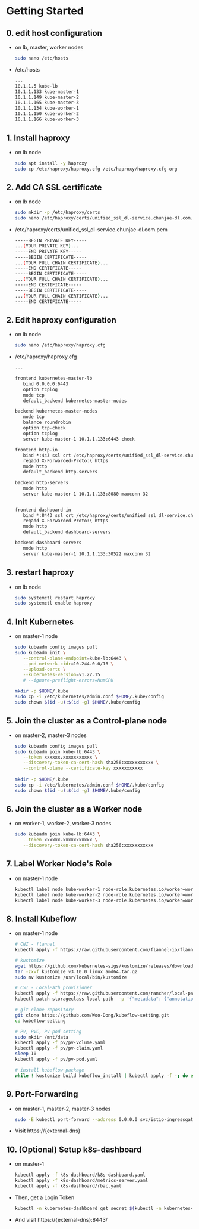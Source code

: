 
# Getting Started

## 0. edit host configuration
   * on lb, master, worker nodes
      ```sh
      sudo nano /etc/hosts
      ```
   * /etc/hosts
      ```txt
      ...
      10.1.1.5 kube-lb
      10.1.1.133 kube-master-1
      10.1.1.149 kube-master-2
      10.1.1.165 kube-master-3
      10.1.1.134 kube-worker-1
      10.1.1.150 kube-worker-2
      10.1.1.166 kube-worker-3
      ```

## 1. Install haproxy
   * on lb node
      ```sh
      sudo apt install -y haproxy
      sudo cp /etc/haproxy/haproxy.cfg /etc/haproxy/haproxy.cfg-org
      ```

## 2. Add CA SSL certificate
   * on lb node
      ```sh
      sudo mkdir -p /etc/haproxy/certs
      sudo nano /etc/haproxy/certs/unified_ssl_dl-service.chunjae-dl.com.pem
      ```
   * /etc/haproxy/certs/unified_ssl_dl-service.chunjae-dl.com.pem
      ```sh
      -----BEGIN PRIVATE KEY-----
      ...(YOUR PRIVATE KEY)...
      -----END PRIVATE KEY-----
      -----BEGIN CERTIFICATE-----
      ...(YOUR FULL CHAIN CERTIFICATE)...
      -----END CERTIFICATE-----
      -----BEGIN CERTIFICATE-----
      ...(YOUR FULL CHAIN CERTIFICATE)...
      -----END CERTIFICATE-----
      -----BEGIN CERTIFICATE-----
      ...(YOUR FULL CHAIN CERTIFICATE)...
      -----END CERTIFICATE-----
      ```

## 2. Edit haproxy configuration
   * on lb node
      ```sh
      sudo nano /etc/haproxy/haproxy.cfg
      ```
   * /etc/haproxy/haproxy.cfg
      ```txt
      ...
      
      frontend kubernetes-master-lb
         bind 0.0.0.0:6443
         option tcplog
         mode tcp
         default_backend kubernetes-master-nodes

      backend kubernetes-master-nodes
         mode tcp
         balance roundrobin
         option tcp-check
         option tcplog
         server kube-master-1 10.1.1.133:6443 check

      frontend http-in
         bind *:443 ssl crt /etc/haproxy/certs/unified_ssl_dl-service.chunjae-dl.com.pem
         reqadd X-Forwarded-Proto:\ https
         mode http
         default_backend http-servers

      backend http-servers
         mode http
         server kube-master-1 10.1.1.133:8080 maxconn 32


      frontend dashboard-in
         bind *:8443 ssl crt /etc/haproxy/certs/unified_ssl_dl-service.chunjae-dl.com.pem
         reqadd X-Forwarded-Proto:\ https
         mode http
         default_backend dashboard-servers

      backend dashboard-servers
         mode http
         server kube-master-1 10.1.1.133:30522 maxconn 32

      ```


## 3. restart haproxy
   * on lb node
      ```sh
      sudo systemctl restart haproxy
      sudo systemctl enable haproxy
      ```


## 4. Init Kubernetes
   * on master-1 node
      ```sh
      sudo kubeadm config images pull
      sudo kubeadm init \
         --control-plane-endpoint=kube-lb:6443 \
         --pod-network-cidr=10.244.0.0/16 \
         --upload-certs \
         --kubernetes-version=v1.22.15 
         # --ignore-preflight-errors=NumCPU

      mkdir -p $HOME/.kube
      sudo cp -i /etc/kubernetes/admin.conf $HOME/.kube/config
      sudo chown $(id -u):$(id -g) $HOME/.kube/config
      ```


## 5. Join the cluster as a Control-plane node
   * on master-2, master-3 nodes
      ```sh
      sudo kubeadm config images pull
      sudo kubeadm join kube-lb:6443 \
         --token xxxxxx.xxxxxxxxxxx \
         --discovery-token-ca-cert-hash sha256:xxxxxxxxxxx \
         --control-plane --certificate-key xxxxxxxxxxx
            
      mkdir -p $HOME/.kube
      sudo cp -i /etc/kubernetes/admin.conf $HOME/.kube/config
      sudo chown $(id -u):$(id -g) $HOME/.kube/config
      ```


## 6. Join the cluster as a Worker node
   * on worker-1, worker-2, worker-3 nodes
      ```sh
      sudo kubeadm join kube-lb:6443 \
         --token xxxxxx.xxxxxxxxxxx \
         --discovery-token-ca-cert-hash sha256:xxxxxxxxxxx
      ```

## 7. Label Worker Node's Role
   * on master-1 node
      ```sh
      kubectl label node kube-worker-1 node-role.kubernetes.io/worker=worker
      kubectl label node kube-worker-2 node-role.kubernetes.io/worker=worker
      kubectl label node kube-worker-3 node-role.kubernetes.io/worker=worker
      ```

## 8. Install Kubeflow
   * on master-1 node
      ```sh
      # CNI - flannel
      kubectl apply -f https://raw.githubusercontent.com/flannel-io/flannel/master/Documentation/kube-flannel.yml

      # kustomize
      wget https://github.com/kubernetes-sigs/kustomize/releases/download/kustomize%2Fv3.10.0/kustomize_v3.10.0_linux_amd64.tar.gz
      tar -zxvf kustomize_v3.10.0_linux_amd64.tar.gz
      sudo mv kustomize /usr/local/bin/kustomize

      # CSI - LocalPath provisioner
      kubectl apply -f https://raw.githubusercontent.com/rancher/local-path-provisioner/v0.0.20/deploy/local-path-storage.yaml
      kubectl patch storageclass local-path  -p '{"metadata": {"annotations":{"storageclass.kubernetes.io/is-default-class":"true"}}}'

      # git clone repository
      git clone https://github.com/Woo-Dong/kubeflow-setting.git
      cd kubeflow-setting

      # PV, PVC, PV-pod setting
      sudo mkdir /mnt/data
      kubectl apply -f pv/pv-volume.yaml
      kubectl apply -f pv/pv-claim.yaml
      sleep 10
      kubectl apply -f pv/pv-pod.yaml

      # install kubeflow package
      while ! kustomize build kubeflow_install | kubectl apply -f -; do echo "Retrying to apply resources"; sleep 10; done
      ```

## 9. Port-Forwarding
   * on master-1, master-2, master-3 nodes
      ```sh
      sudo -E kubectl port-forward --address 0.0.0.0 svc/istio-ingressgateway -n istio-system 8080:80 &
      ```
   * Visit https://{external-dns} 

## 10. (Optional) Setup k8s-dashboard
   * on master-1
      ```sh
      kubectl apply -f k8s-dashboard/k8s-dashboard.yaml
      kubectl apply -f k8s-dashboard/metrics-server.yaml
      kubectl apply -f k8s-dashboard/rbac.yaml
      ```

   * Then, get a Login Token
      ```sh
      kubectl -n kubernetes-dashboard get secret $(kubectl -n kubernetes-dashboard get sa/admin-user -o jsonpath="{.secrets[0].name}") -o go-template="{{.data.token | base64decode}}"
      ```
   * And visit https://{external-dns}:8443/ 
